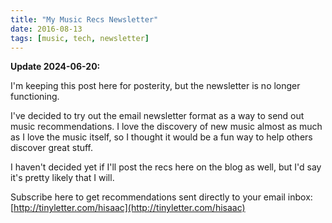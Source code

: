 ```yaml
---
title: "My Music Recs Newsletter"
date: 2016-08-13
tags: [music, tech, newsletter]
---
```


<aside>
<strong>Update 2024-06-20:</strong>

I'm keeping this post here for posterity, but the newsletter is no longer functioning.

</aside>

I've decided to try out the email newsletter format as a way to send out music recommendations. I love the discovery of new music almost as much as I love the music itself, so I thought it would be a fun way to help others discover great stuff.

I haven't decided yet if I'll post the recs here on the blog as well, but I'd say it's pretty likely that I will.

Subscribe here to get recommendations sent directly to your email inbox: [http://tinyletter.com/hisaac](http://tinyletter.com/hisaac)
